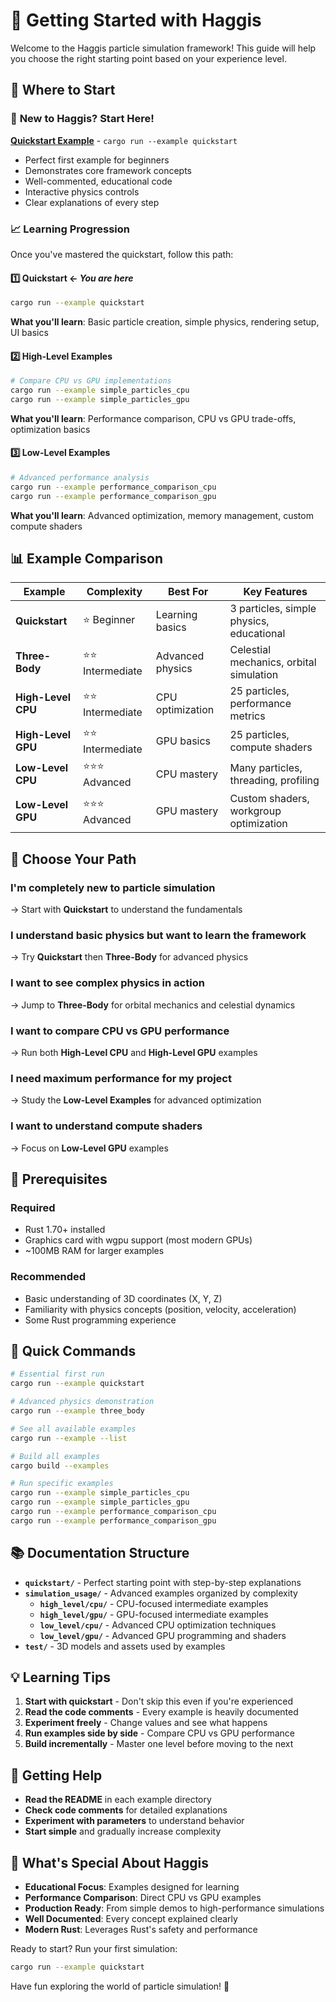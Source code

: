 # 🚀 Getting Started with Haggis

Welcome to the Haggis particle simulation framework! This guide will help you choose the right starting point based on your experience level.

## 📍 Where to Start

### 🌟 **New to Haggis? Start Here!**

**[Quickstart Example](quickstart/README.md)** - `cargo run --example quickstart`
- Perfect first example for beginners
- Demonstrates core framework concepts
- Well-commented, educational code
- Interactive physics controls
- Clear explanations of every step

### 📈 **Learning Progression**

Once you've mastered the quickstart, follow this path:

#### 1️⃣ **Quickstart** ← *You are here*
```bash
cargo run --example quickstart
```
**What you'll learn**: Basic particle creation, simple physics, rendering setup, UI basics

#### 2️⃣ **High-Level Examples** 
```bash
# Compare CPU vs GPU implementations
cargo run --example simple_particles_cpu
cargo run --example simple_particles_gpu
```
**What you'll learn**: Performance comparison, CPU vs GPU trade-offs, optimization basics

#### 3️⃣ **Low-Level Examples**
```bash
# Advanced performance analysis
cargo run --example performance_comparison_cpu
cargo run --example performance_comparison_gpu
```
**What you'll learn**: Advanced optimization, memory management, custom compute shaders

## 📊 Example Comparison

| Example | Complexity | Best For | Key Features |
|---------|------------|----------|--------------|
| **Quickstart** | ⭐ Beginner | Learning basics | 3 particles, simple physics, educational |
| **Three-Body** | ⭐⭐ Intermediate | Advanced physics | Celestial mechanics, orbital simulation |
| **High-Level CPU** | ⭐⭐ Intermediate | CPU optimization | 25 particles, performance metrics |
| **High-Level GPU** | ⭐⭐ Intermediate | GPU basics | 25 particles, compute shaders |
| **Low-Level CPU** | ⭐⭐⭐ Advanced | CPU mastery | Many particles, threading, profiling |
| **Low-Level GPU** | ⭐⭐⭐ Advanced | GPU mastery | Custom shaders, workgroup optimization |

## 🎯 Choose Your Path

### **I'm completely new to particle simulation**
→ Start with **Quickstart** to understand the fundamentals

### **I understand basic physics but want to learn the framework**
→ Try **Quickstart** then **Three-Body** for advanced physics

### **I want to see complex physics in action**
→ Jump to **Three-Body** for orbital mechanics and celestial dynamics

### **I want to compare CPU vs GPU performance**
→ Run both **High-Level CPU** and **High-Level GPU** examples

### **I need maximum performance for my project**
→ Study the **Low-Level Examples** for advanced optimization

### **I want to understand compute shaders**
→ Focus on **Low-Level GPU** examples

## 🔧 Prerequisites

### Required
- Rust 1.70+ installed
- Graphics card with wgpu support (most modern GPUs)
- ~100MB RAM for larger examples

### Recommended  
- Basic understanding of 3D coordinates (X, Y, Z)
- Familiarity with physics concepts (position, velocity, acceleration)
- Some Rust programming experience

## 🚀 Quick Commands

```bash
# Essential first run
cargo run --example quickstart

# Advanced physics demonstration
cargo run --example three_body

# See all available examples
cargo run --example --list

# Build all examples
cargo build --examples

# Run specific examples
cargo run --example simple_particles_cpu
cargo run --example simple_particles_gpu
cargo run --example performance_comparison_cpu
cargo run --example performance_comparison_gpu
```

## 📚 Documentation Structure

- **`quickstart/`** - Perfect starting point with step-by-step explanations
- **`simulation_usage/`** - Advanced examples organized by complexity
  - **`high_level/cpu/`** - CPU-focused intermediate examples  
  - **`high_level/gpu/`** - GPU-focused intermediate examples
  - **`low_level/cpu/`** - Advanced CPU optimization techniques
  - **`low_level/gpu/`** - Advanced GPU programming and shaders
- **`test/`** - 3D models and assets used by examples

## 💡 Learning Tips

1. **Start with quickstart** - Don't skip this even if you're experienced
2. **Read the code comments** - Every example is heavily documented
3. **Experiment freely** - Change values and see what happens
4. **Run examples side by side** - Compare CPU vs GPU performance
5. **Build incrementally** - Master one level before moving to the next

## 🤝 Getting Help

- **Read the README** in each example directory
- **Check code comments** for detailed explanations
- **Experiment with parameters** to understand behavior
- **Start simple** and gradually increase complexity

## 🌟 What's Special About Haggis

- **Educational Focus**: Examples designed for learning
- **Performance Comparison**: Direct CPU vs GPU examples
- **Production Ready**: From simple demos to high-performance simulations
- **Well Documented**: Every concept explained clearly
- **Modern Rust**: Leverages Rust's safety and performance

Ready to start? Run your first simulation:

```bash
cargo run --example quickstart
```

Have fun exploring the world of particle simulation! 🎉